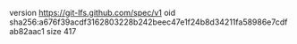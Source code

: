 version https://git-lfs.github.com/spec/v1
oid sha256:a676f39acdf3162803228b242beec47e1f24b8d34211fa58986e7cdfab82aac1
size 417
